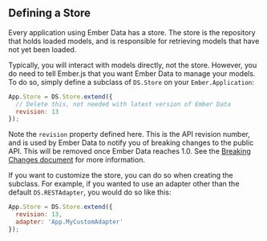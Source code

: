 ## Defining a Store

Every application using Ember Data has a store. The store is the
repository that holds loaded models, and is responsible for retrieving
models that have not yet been loaded.

Typically, you will interact with models directly, not the store.
However, you do need to tell Ember.js that you want Ember Data to manage
your models. To do so, simply define a subclass of `DS.Store` on your
`Ember.Application`:

```js
App.Store = DS.Store.extend({
  // Delete this, not needed with latest version of Ember Data
  revision: 13
});
```

Note the `revision` property defined here. This is the API revision
number, and is used by Ember Data to notify you of breaking changes to
the public API. This will be removed once Ember Data reaches 1.0. See
the [Breaking Changes document][1] for more information.

[1]: https://github.com/emberjs/data/blob/master/BREAKING_CHANGES.md

If you want to customize the store, you can do so when creating the
subclass. For example, if you wanted to use an adapter other than the
default `DS.RESTAdapter`, you would do so like this:

```js
App.Store = DS.Store.extend({
  revision: 13,
  adapter: 'App.MyCustomAdapter'
});
```
